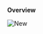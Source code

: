 **Overview**


![New](https://github.com/Raj6939/zk-kyc-icp/assets/67961128/2a6ddbac-53cc-4a57-b251-e013d879fe2d)







   
